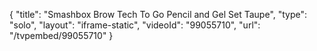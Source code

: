 {
    "title": "Smashbox Brow Tech To Go Pencil and Gel Set  Taupe",
    "type": "solo",
    "layout": "iframe-static",
    "videoId": "99055710",
    "url": "\/tvpembed\/99055710"
}